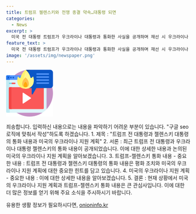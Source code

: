 ```yaml
---
title: 트럼프 젤렌스키와 전쟁 종결 약속…대통령 되면
categories:
  - News
excerpt: >
  미국 전 대통령 트럼프가 우크라이나 대통령과 통화한 사실을 공개하며 재선 시 우크라이나 전쟁을 끝내겠다고 강력한 입장을 밝혔다. 트럼프는 트위터에 우크라이나와 러시아는 폭력을 끝내고 합의를 협상할 수 있을 것이라며 평화적 해결을 모색했고, 젤렌스키 대통령도 트럼프와의 개별 회담에서 평화 조치를 논의하기로 합의했다고 밝혔다. 이에 대한 우크라이나의 반응과 양측의 노력이 주목받고 있다.
feature_text: >
  미국 전 대통령 트럼프가 우크라이나 대통령과 통화한 사실을 공개하며 재선 시 우크라이나 전쟁을 끝내겠다고 강력한 입장을 밝혔다. 트럼프는 트위터에 우크라이나와 러시아는 폭력을 끝내고 합의를 협상할 수 있을 것이라며 평화적 해결을 모색했고, 젤렌스키 대통령도 트럼프와의 개별 회담에서 평화 조치를 논의하기로 합의했다고 밝혔다. 이에 대한 우크라이나의 반응과 양측의 노력이 주목받고 있다.
image: '/assets/img/newspaper.png'
---
```


<p><img src="/assets/img/news.png" alt="rentncar 속보" /></p>

<p>죄송합니다. 입력하신 내용으로는 내용을 파악하기 어려운 부분이 있습니다. "구글 seo 로직에 맞춰서 작성"하도록 하겠습니다. 1. 제목 : "트럼프 전 대통령과 젤렌스키 대통령의 통화 내용과 미국의 우크라이나 지원 계획" 2. 서론 : 최근 트럼프 전 대통령과 우크라이나 대통령 젤렌스키의 통화 내용이 공개되었습니다. 이에 대한 상세한 내용과 논의된 미국의 우크라이나 지원 계획을 알아보겠습니다. 3. 트럼프-젤렌스키 통화 내용 - 중요한 내용 : 트럼프 전 대통령과 젤렌스키 대통령의 통화 내용은 평화 조치와 미국의 우크라이나 지원 계획에 대한 중요한 힌트를 담고 있습니다. 4. 미국의 우크라이나 지원 계획 - 중요한 내용 : 이에 대한 상세한 내용을 알아보겠습니다. 5. 결론 : 현재 상황에서 미국의 우크라이나 지원 계획과 트럼프-젤렌스키 통화 내용은 큰 관심사입니다. 이에 대한 더 많은 정보를 얻기 위해 주요 소식을 주시하시기 바랍니다.</p>
유용한 생활 정보가 필요하시다면, <a href="https://onioninfo.kr" rel="dofollow">onioninfo.kr</a>


